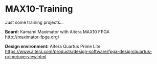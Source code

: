 # MAX10-Training
Just some training projects...

**Board:** Kamami Maximator with Altera MAX10 FPGA  
http://maximator-fpga.org/

**Design environment:** Altera Quartus Prime Lite  
https://www.altera.com/products/design-software/fpga-design/quartus-prime/overview.html